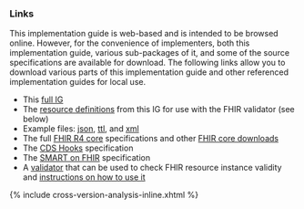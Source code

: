 ### Links

This implementation guide is web-based and is intended to be browsed online. However, for the convenience of implementers, both this implementation guide, various sub-packages of it, and some of the source specifications are available for download. The following links allow you to download various parts of this implementation guide and other referenced implementation guides for local use.

* This [full IG](full-ig.zip)
* The [resource definitions](definitions.json.zip) from this IG for use with the FHIR validator (see below)
* Example files: [json](examples.json.zip), [ttl](examples.ttl.zip), and [xml](examples.xml.zip)
* The full [FHIR R4 core]({{site.data.fhir.path}}fhir-spec.zip) specifications and other [FHIR core downloads]({{site.data.fhir.path}}downloads.html)
* The [CDS Hooks](https://github.com/cds-hooks/docs/archive/master.zip) specification
* The [SMART on FHIR](http://www.hl7.org/fhir/smart-app-launch/full-ig.zip) specification
* A [validator](https://fhir.github.io/latest-ig-validator/org.hl7.fhir.validator.jar) that can be used to check FHIR resource instance validity and [instructions on how to use it](https://confluence.hl7.org/display/FHIR/Using+the+FHIR+Validator)

{% include cross-version-analysis-inline.xhtml %}